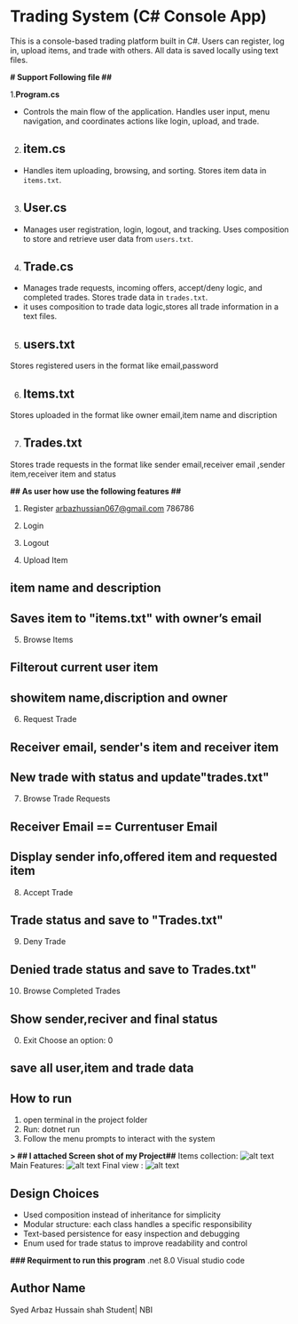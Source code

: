 # Trading System (C# Console App)

This is a console-based trading platform built in C#. Users can register, log in, upload items, and trade with others. All data is saved locally using text files.

**#  Support Following file           ##**

1.**Program.cs** 
* Controls the main flow of the application. Handles user input, menu navigation, and coordinates actions like login, upload, and trade.

2. ## item.cs

* Handles item uploading, browsing, and sorting. Stores item data in `items.txt`.

3. ## User.cs

* Manages user registration, login, logout, and tracking. Uses composition to store and retrieve user data from `users.txt`.

4. ## Trade.cs

* Manages trade requests, incoming offers, accept/deny logic, and completed trades. Stores trade data in `trades.txt`.
* it uses composition to trade data logic,stores all trade information in a text files.

5. ## users.txt
Stores registered users in the format like email,password

6. ## Items.txt
Stores uploaded in the format like owner email,item name and discription

7. ## Trades.txt
Stores trade requests in the format like sender email,receiver email ,sender item,receiver item and status


**##  As user how use the following features    ##**

1. Register
arbazhussian067@gmail.com
786786
 2. Login 

 3. Logout 

 4. Upload Item 
 ##  item name and description
 ##  Saves item to "items.txt" with owner’s email

 5. Browse Items 
 ##  Filterout current user item
 ##  showitem name,discription and owner

 6. Request Trade 
 ##  Receiver email, sender's item and receiver item
 ##  New trade with status and update"trades.txt"

 7. Browse Trade Requests 
 ## Receiver Email == Currentuser Email
 ## Display sender info,offered item and requested item

 8. Accept Trade 
## Trade status and save to "Trades.txt"

 9. Deny Trade 
## Denied trade status and save to Trades.txt"

 10. Browse Completed Trades 
 ##  Show sender,reciver and final status

 0. Exit Choose an option: 0
 ## save all user,item and trade data

## How to run
1. open terminal in the project folder
2. Run: dotnet run
3. Follow the menu prompts to interact with the system


**> ## I attached Screen shot of my Project##**
Items collection: ![alt text](<Screenshot 2025-10-04 130150.png>)
Main Features: ![alt text](<Screenshot 2025-10-04 130012.png>)
Final view : ![alt text](<Screenshot 2025-10-04 163108.png>)

##  Design Choices

- Used composition instead of inheritance for simplicity  
- Modular structure: each class handles a specific responsibility  
- Text-based persistence for easy inspection and debugging  
- Enum used for trade status to improve readability and control



**### Requirment to run this program**
.net 8.0
Visual studio code

## Author Name
Syed Arbaz Hussain shah
Student| NBI 
